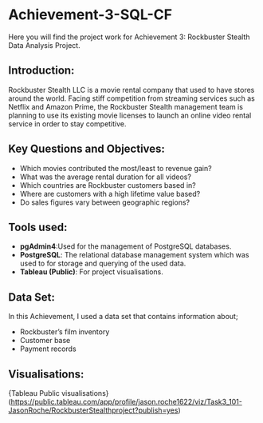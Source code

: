 # **Achievement-3-SQL-CF**
Here you will find the project work for Achievement 3: Rockbuster Stealth Data Analysis Project.

## **Introduction:**
Rockbuster Stealth LLC is a movie rental company that used to have stores around the
world. Facing stiff competition from streaming services such as Netflix and Amazon Prime,
the Rockbuster Stealth management team is planning to use its existing movie licenses to
launch an online video rental service in order to stay competitive.

## **Key Questions and Objectives:**
- Which movies contributed the most/least to revenue gain?
- What was the average rental duration for all videos?
- Which countries are Rockbuster customers based in?
- Where are customers with a high lifetime value based?
- Do sales figures vary between geographic regions?

## **Tools used:**
- **pgAdmin4**:Used for the management of PostgreSQL databases.
- **PostgreSQL**: The relational database management system which was used to for storage and querying of the used data.
- **Tableau (Public)**: For project visualisations.

## **Data Set:**
In this Achievement, I used a data set that contains information about; 
- Rockbuster’s film inventory
- Customer base
- Payment records

## **Visualisations:**
{Tableau Public visualisations}(https://public.tableau.com/app/profile/jason.roche1622/viz/Task3_101-JasonRoche/RockbusterStealthproject?publish=yes)
